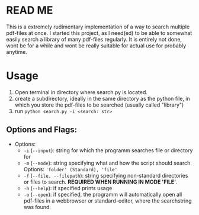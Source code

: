 # READ ME

This is a extremely rudimentary implementation of a way to search multiple pdf-files at once. I started this project, as I need(ed) to be able to somewhat easily search a library of many pdf-files regularly. It is entirely not done, wont be for a while and wont be really suitable for actual use for probably anytime.

# Usage

1. Open terminal in directory where search.py is located.
2. create a subdirectory, ideally in the same directory as the python file, in which you store the pdf-files to be searched (usually called "library")
3. run `python search.py -i <search: str>`

## Options and Flags:

- Options:
    - `-i` (`--input`): string for which the programm searches file or directory for
    - `-m` (`--mode`): string specifying what and how the script should search. Options: `'folder' (Standard), 'file'`
    - `-f` (`--file, --filepath`): string specifying non-standard directories or files to search. **REQUIRED WHEN RUNNING IN MODE 'FILE'**.
    - `-h` (`--help`): if specified prints usage
    - `-o` (`--open`): if specified, the programm will automatically open all pdf-files in a webbrowser or standard-editor, where the searchstring was found. 